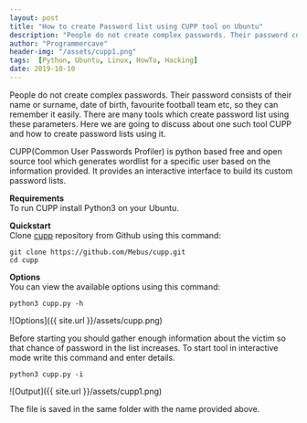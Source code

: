 ```yaml
---
layout: post
title: "How to create Password list using CUPP tool on Ubuntu"
description: "People do not create complex passwords. Their password consists of their name or surname, date of birth, favourite football team etc, so they can remember it easily. There are many tools which create password list using these parameters. Here we are going to discuss about one such tool CUPP and how to create password lists using it."
author: "Programmercave"
header-img: "/assets/cupp1.png"
tags:  [Python, Ubuntu, Linux, HowTo, Hacking]
date: 2019-10-10
---
```


People do not create complex passwords. Their password consists of their name or surname, date of birth, favourite football team etc, so they can remember it easily. There are many tools which create password list using these parameters. Here we are going to discuss about one such tool CUPP and how to create password lists using it.

CUPP(Common User Passwords Profiler) is python based free and open source tool which generates wordlist for a specific user based on the information provided. It provides an interactive interface to build its custom password lists.

**Requirements**<br/>
To run CUPP install Python3 on your Ubuntu.

**Quickstart**<br/>
Clone [cupp](https://github.com/Mebus/cupp) repository from Github using this command:
  ```
  git clone https://github.com/Mebus/cupp.git
  cd cupp
  ```
  
**Options**<br/>
You can view the available options using this command:
  ```
  python3 cupp.py -h
  ```
![Options]({{ site.url }}/assets/cupp.png)

Before starting you should gather enough information about the victim so that chance of password in the list increases.
<input type="hidden" name="IL_IN_ARTICLE"> 
To start tool in interactive mode write this command and enter details.
  ```
  python3 cupp.py -i
  ```
  
![Output]({{ site.url }}/assets/cupp1.png)

The file is saved in the same folder with the name provided above.


